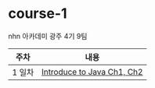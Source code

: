 # course-1
nhn 아카데미 광주 4기 9팀

|  주차  |            내용            |
| :----: | :------------------------: |
| 1 일차 | [Introduce to Java Ch1, Ch2](https://github.com/nhn-academy-GJ4-team9/course-1/tree/Ch01-02) |
